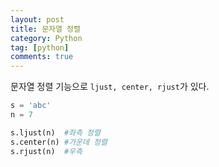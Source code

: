 ```yaml
---
layout: post
title: 문자열 정렬
category: Python
tag: [python]
comments: true
---
```


문자열 정렬 기능으로 `ljust, center, rjust`가 있다.

```python
s = 'abc'
n = 7

s.ljust(n)  #좌측 정렬
s.center(n) #가운데 정렬
s.rjust(n)  #우측 
```
